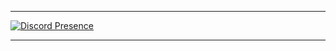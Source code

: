 
---

[![Discord Presence](https://lanyard.cnrad.dev/api/1006807749914542080)](https://discord.com/users/1006807749914542080)

---
